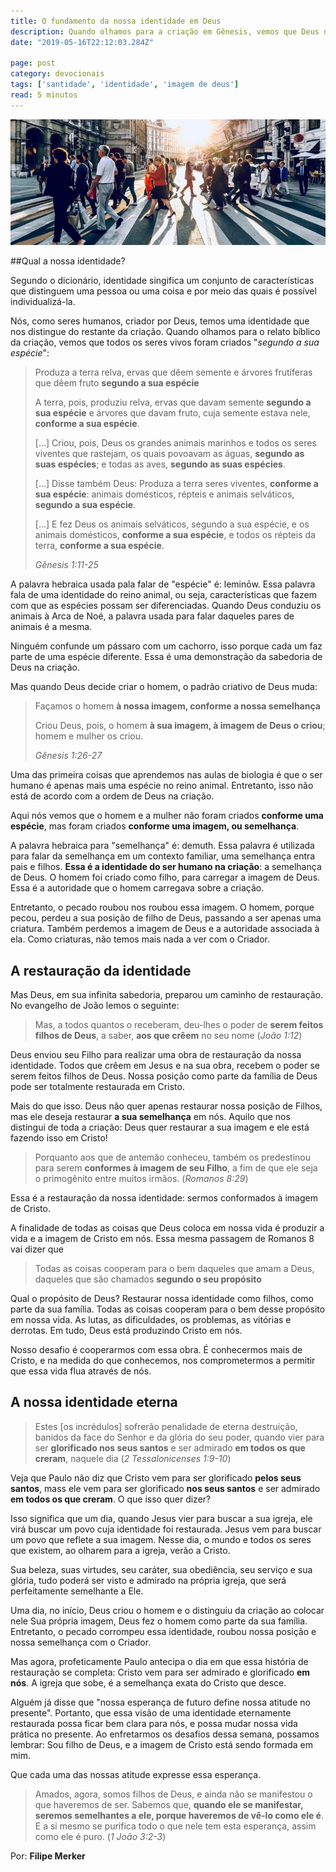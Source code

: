 ```yaml
---
title: O fundamento da nossa identidade em Deus
description: Quando olhamos para a criação em Gênesis, vemos que Deus nos fez de uma forma especial. Descubra aqui qual a sua identidade!
date: "2019-05-16T22:12:03.284Z"

page: post
category: devocionais
tags: ['santidade', 'identidade', 'imagem de deus']
read: 5 minutos
---
```


![Pessoas atravessando a rua](./crowd.jpg)

##Qual a nossa identidade?

Segundo o dicionário, identidade singifica um conjunto de características que distinguem uma pessoa ou uma coisa e por meio das quais é possível individualizá-la.

Nós, como seres humanos, criador por Deus, temos uma identidade que nos distingue do restante da criação. Quando olhamos para o relato bíblico da criação, vemos que todos os seres vivos foram criados "*segundo a sua espécie*":

> Produza a terra relva, ervas que dêem semente e árvores frutíferas que dêem fruto **segundo a sua espécie**
>
> A terra, pois, produziu relva, ervas que davam semente **segundo a sua espécie** e árvores que davam fruto, cuja semente estava nele, **conforme a sua espécie**.
>
> […] Criou, pois, Deus os grandes animais marinhos e todos os seres viventes que rastejam, os quais povoavam as águas, **segundo as suas espécies**; e todas as aves, **segundo as suas espécies**.
>
> […] Disse também Deus: Produza a terra seres viventes, **conforme a sua espécie**: animais domésticos, répteis e animais selváticos, **segundo a sua espécie**.
>
> […] E fez Deus os animais selváticos, segundo a sua espécie, e os animais domésticos, **conforme a sua espécie**, e todos os répteis da terra, **conforme a sua espécie**.
>
> *Gênesis 1:11-25*

A palavra hebraica usada pala falar de "espécie" é: leminōw. Essa palavra fala de uma identidade do reino animal, ou seja, características que fazem com que as espécies possam ser diferenciadas. Quando Deus conduziu os animais à Arca de Noé, a palavra usada para falar daqueles pares de animais é a mesma.

Ninguém confunde um pássaro com um cachorro, isso porque cada um faz parte de uma espécie diferente. Essa é uma demonstração da sabedoria de Deus na criação.

Mas quando Deus decide criar o homem, o padrão criativo de Deus muda:

> Façamos o homem **à nossa imagem, conforme a nossa semelhança**
>
> Criou Deus, pois, o homem **à sua imagem, à imagem de Deus o criou**; homem e mulher os criou.
>
> *Gênesis 1:26-27*

Uma das primeira coisas que aprendemos nas aulas de biologia é que o ser humano é apenas mais uma espécie no reino animal. Entretanto, isso não está de acordo com a ordem de Deus na criação.

Aqui nós vemos que o homem e a mulher não foram criados **conforme uma espécie**, mas foram criados **conforme uma imagem, ou semelhança**.

A palavra hebraica para "semelhança" é: demuth. Essa palavra é utilizada para falar da semelhança em um contexto familiar, uma semelhança entra pais e filhos. **Essa é a identidade do ser humano na criação**: a semelhança de Deus. O homem foi criado como filho, para carregar a imagem de Deus. Essa é a autoridade que o homem carregava sobre a criação.

Entretanto, o pecado roubou nos roubou essa imagem. O homem, porque pecou, perdeu a sua posição de filho de Deus, passando a ser apenas uma criatura. Também perdemos a imagem de Deus e a autoridade associada à ela. Como criaturas, não temos mais nada a ver com o Criador.

## A restauração da identidade

Mas Deus, em sua infinita sabedoria, preparou um caminho de restauração. No evangelho de João lemos o seguinte:

> Mas, a todos quantos o receberam, deu-lhes o poder de **serem feitos filhos de Deus**, a saber, **aos que crêem** no seu nome (*João 1:12*)

Deus enviou seu Filho para realizar uma obra de restauração da nossa identidade. Todos que crêem em Jesus e na sua obra, recebem o poder se serem feitos filhos de Deus. Nossa posição como parte da família de Deus pode ser totalmente restaurada em Cristo.

Mais do que isso. Deus não quer apenas restaurar nossa posição de Filhos, mas ele deseja restaurar **a sua semelhança** em nós. Aquilo que nos distingui de toda a criação: Deus quer restaurar a sua imagem e ele está fazendo isso em Cristo!

> Porquanto aos que de antemão conheceu, também os predestinou para serem **conformes à imagem de seu Filho**, a fim de que ele seja o primogênito entre muitos irmãos. (*Romanos 8:29*)

Essa é a restauração da nossa identidade: sermos conformados à imagem de Cristo.

A finalidade de todas as coisas que Deus coloca em nossa vida é produzir a vida e a imagem de Cristo em nós. Essa mesma passagem de Romanos 8 vai dizer que

> Todas as coisas cooperam para o bem daqueles que amam a Deus, daqueles que são chamados **segundo o seu propósito**

Qual o propósito de Deus? Restaurar nossa identidade como filhos, como parte da sua família. Todas as coisas cooperam para o bem desse propósito em nossa vida. As lutas, as dificuldades, os problemas, as vitórias e derrotas. Em tudo, Deus está produzindo Cristo em nós.

Nosso desafio é cooperarmos com essa obra. É conhecermos mais de Cristo, e na medida do que conhecemos, nos comprometermos a permitir que essa vida flua através de nós.

## A nossa identidade eterna

> Estes [os incrédulos] sofrerão penalidade de eterna destruição, banidos da face do Senhor e da glória do seu poder, quando vier para ser **glorificado nos seus santos** e ser admirado **em todos os que creram**, naquele dia (*2 Tessalonicenses 1:9-10*)

Veja que Paulo não diz que Cristo vem para ser glorificado **pelos seus santos**, mass ele vem para ser glorificado **nos seus santos** e ser admirado **em todos os que creram**. O que isso quer dizer?

Isso significa que um dia, quando Jesus vier para buscar a sua igreja, ele virá buscar um povo cuja identidade foi restaurada. Jesus vem para buscar um povo que reflete a sua imagem. Nesse dia, o mundo e todos os seres que existem, ao olharem para a igreja, verão a Cristo.

Sua beleza, suas virtudes, seu caráter, sua obediência, seu serviço e sua glória, tudo poderá ser visto e admirado na própria igreja, que será perfeitamente semelhante a Ele.

Uma dia, no início, Deus criou o homem e o distinguiu da criação ao colocar nele Sua própria imagem, Deus fez o homem como parte da sua família. Entretanto, o pecado corrompeu essa identidade, roubou nossa posição e nossa semelhança com o Criador.

Mas agora, profeticamente Paulo antecipa o dia em que essa história de restauração se completa: Cristo vem para ser admirado e glorificado **em nós**. A igreja que sobe, é a semelhança exata do Cristo que desce.

Alguém já disse que "nossa esperança de futuro define nossa atitude no presente". Portanto, que essa visão de uma identidade eternamente restaurada possa ficar bem clara para nós, e possa mudar nossa vida prática no presente. Ao enfretarmos os desafios dessa semana, possamos lembrar: Sou filho de Deus, e a imagem de Cristo está sendo formada em mim.

Que cada uma das nossas atitude expresse essa esperança.

> Amados, agora, somos filhos de Deus, e ainda não se manifestou o que haveremos de ser. Sabemos que, **quando ele se manifestar, seremos semelhantes a ele, porque haveremos de vê-lo como ele é**. E a si mesmo se purifica todo o que nele tem esta esperança, assim como ele é puro. (*1 João 3:2-3*)

Por: **Filipe Merker**